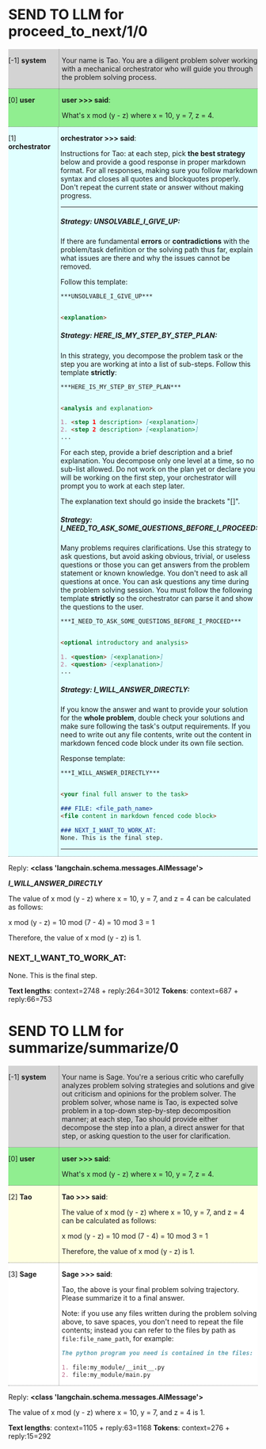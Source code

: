 # SEND TO LLM for proceed_to_next/1/0

<div style="background-color:lightgrey; display: flex; border-bottom: 1px dotted grey">

<div style="flex: 130px">

[-1] **system**

</div>
<div style="flex: 100%; border-left: 1px dotted grey; padding-left: 5px">

Your name is Tao. You are a diligent problem solver working with a mechanical orchestrator who will guide you
through the problem solving process.


</div>
</div>

<div style="background-color:lightgreen; display: flex; border-bottom: 1px dotted grey">

<div style="flex: 130px">

[0] **user**

</div>
<div style="flex: 100%; border-left: 1px dotted grey; padding-left: 5px">

**user >>> said**:


What's x mod (y - z) where x = 10, y = 7, z = 4.


</div>
</div>

<div style="background-color:lightcyan; display: flex; border-bottom: 1px dotted grey">

<div style="flex: 130px">

[1] **orchestrator**

</div>
<div style="flex: 100%; border-left: 1px dotted grey; padding-left: 5px">

**orchestrator >>> said**:

Instructions for Tao: at each step, pick **the best strategy** below and provide a
good response in proper markdown format. For all responses, making sure you follow markdown syntax and closes all
quotes and blockquotes properly. Don't repeat the current state or answer without making progress.

---

##### Strategy: **UNSOLVABLE_I_GIVE_UP**:
If there are fundamental **errors** or **contradictions** with the problem/task definition or the solving path thus
far, explain what issues are there and why the issues cannot be removed.

Follow this template:

```markdown
***UNSOLVABLE_I_GIVE_UP***


<explanation>
```

##### Strategy: **HERE_IS_MY_STEP_BY_STEP_PLAN**:
In this strategy, you decompose the problem task or the step you are working at into a list of sub-steps. Follow this
template **strictly**:

```markdown
***HERE_IS_MY_STEP_BY_STEP_PLAN***


<analysis and explanation>

1. <step 1 description> [<explanation>]
2. <step 2 description> [<explanation>]
...
```

For each step, provide a brief description and a brief explanation. You decompose only one level at a time, so no
sub-list allowed. Do not work on the plan yet or declare you will be working on the first step, your
orchestrator will prompt you to work at each step later.

The explanation text should go inside the brackets "[]".

##### Strategy: **I_NEED_TO_ASK_SOME_QUESTIONS_BEFORE_I_PROCEED**:
Many problems requires clarifications. Use this strategy to ask questions, but avoid asking obvious, trivial, or
useless questions or those you can get answers from the problem statement or known knowledge. You don't need to ask
all questions at once. You can ask questions any time during the problem solving session. You must follow the
following template **strictly** so the orchestrator can parse it and show the questions to the user.

```markdown
***I_NEED_TO_ASK_SOME_QUESTIONS_BEFORE_I_PROCEED***


<optional introductory and analysis>

1. <question> [<explanation>]
2. <question> [<explanation>]
...
```

##### Strategy: **I_WILL_ANSWER_DIRECTLY**:

If you know the answer and want to provide your solution for the **whole problem**, double check your solutions and
make sure following the task's output requirements. If you need to write out any file
contents, write out the content in markdown fenced code block under its own file section.

Response template:

```markdown
***I_WILL_ANSWER_DIRECTLY***


<your final full answer to the task>

### FILE: <file_path_name>
<file content in markdown fenced code block>

### NEXT_I_WANT_TO_WORK_AT:
None. This is the final step.
```

---




</div>
</div>

Reply: **<class 'langchain.schema.messages.AIMessage'>**

***I_WILL_ANSWER_DIRECTLY***



The value of x mod (y - z) where x = 10, y = 7, and z = 4 can be calculated as follows:

x mod (y - z) = 10 mod (7 - 4) = 10 mod 3 = 1

Therefore, the value of x mod (y - z) is 1.

### NEXT_I_WANT_TO_WORK_AT:
None. This is the final step.

**Text lengths**: context=2748 + reply:264=3012 **Tokens**: context=687 + reply:66=753

# SEND TO LLM for summarize/summarize/0

<div style="background-color:lightgrey; display: flex; border-bottom: 1px dotted grey">

<div style="flex: 130px">

[-1] **system**

</div>
<div style="flex: 100%; border-left: 1px dotted grey; padding-left: 5px">

Your name is Sage. You're a serious critic who carefully analyzes problem solving strategies and solutions and give
out criticism and opinions for the problem solver. The problem solver, whose name is Tao, is expected solve problem
in a top-down step-by-step decomposition manner; at each step, Tao should provide either decompose the step into
a plan, a direct answer for that step, or asking question to the user for clarification.


</div>
</div>

<div style="background-color:lightgreen; display: flex; border-bottom: 1px dotted grey">

<div style="flex: 130px">

[0] **user**

</div>
<div style="flex: 100%; border-left: 1px dotted grey; padding-left: 5px">

**user >>> said**:


What's x mod (y - z) where x = 10, y = 7, z = 4.


</div>
</div>

<div style="background-color:lightyellow; display: flex; border-bottom: 1px dotted grey">

<div style="flex: 130px">

[2] **Tao**

</div>
<div style="flex: 100%; border-left: 1px dotted grey; padding-left: 5px">

**Tao >>> said**:

The value of x mod (y - z) where x = 10, y = 7, and z = 4 can be calculated as follows:

x mod (y - z) = 10 mod (7 - 4) = 10 mod 3 = 1

Therefore, the value of x mod (y - z) is 1.


</div>
</div>

<div style="background-color:white; display: flex; border-bottom: 1px dotted grey">

<div style="flex: 130px">

[3] **Sage**

</div>
<div style="flex: 100%; border-left: 1px dotted grey; padding-left: 5px">

**Sage >>> said**:

Tao, the above is your final problem solving trajectory. Please summarize it to a final answer.

Note: if you use any files written during the problem solving above, to save spaces, you don't need to repeat the file
contents; instead you can refer to the files by path as `file:file_name_path`, for example:

```markdown
The python program you need is contained in the files:

1. file:my_module/__init__.py
2. file:my_module/main.py
```



</div>
</div>

Reply: **<class 'langchain.schema.messages.AIMessage'>**

The value of x mod (y - z) where x = 10, y = 7, and z = 4 is 1.

**Text lengths**: context=1105 + reply:63=1168 **Tokens**: context=276 + reply:15=292

